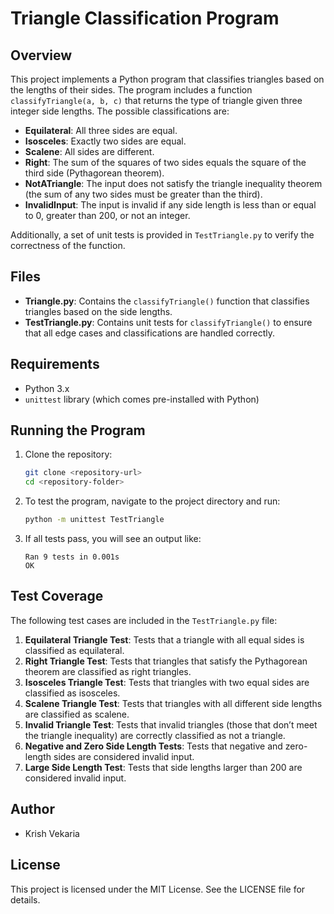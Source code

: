 
# Triangle Classification Program

## Overview

This project implements a Python program that classifies triangles based on the lengths of their sides. The program includes a function `classifyTriangle(a, b, c)` that returns the type of triangle given three integer side lengths. The possible classifications are:
- **Equilateral**: All three sides are equal.
- **Isosceles**: Exactly two sides are equal.
- **Scalene**: All sides are different.
- **Right**: The sum of the squares of two sides equals the square of the third side (Pythagorean theorem).
- **NotATriangle**: The input does not satisfy the triangle inequality theorem (the sum of any two sides must be greater than the third).
- **InvalidInput**: The input is invalid if any side length is less than or equal to 0, greater than 200, or not an integer.

Additionally, a set of unit tests is provided in `TestTriangle.py` to verify the correctness of the function.

## Files

- **Triangle.py**: Contains the `classifyTriangle()` function that classifies triangles based on the side lengths.
- **TestTriangle.py**: Contains unit tests for `classifyTriangle()` to ensure that all edge cases and classifications are handled correctly.

## Requirements

- Python 3.x
- `unittest` library (which comes pre-installed with Python)

## Running the Program

1. Clone the repository:
   ```bash
   git clone <repository-url>
   cd <repository-folder>
   ```

2. To test the program, navigate to the project directory and run:
   ```bash
   python -m unittest TestTriangle
   ```

3. If all tests pass, you will see an output like:
   ```
   Ran 9 tests in 0.001s
   OK
   ```

## Test Coverage

The following test cases are included in the `TestTriangle.py` file:

1. **Equilateral Triangle Test**: Tests that a triangle with all equal sides is classified as equilateral.
2. **Right Triangle Test**: Tests that triangles that satisfy the Pythagorean theorem are classified as right triangles.
3. **Isosceles Triangle Test**: Tests that triangles with two equal sides are classified as isosceles.
4. **Scalene Triangle Test**: Tests that triangles with all different side lengths are classified as scalene.
5. **Invalid Triangle Test**: Tests that invalid triangles (those that don’t meet the triangle inequality) are correctly classified as not a triangle.
6. **Negative and Zero Side Length Tests**: Tests that negative and zero-length sides are considered invalid input.
7. **Large Side Length Test**: Tests that side lengths larger than 200 are considered invalid input.

## Author
- Krish Vekaria

## License

This project is licensed under the MIT License. See the LICENSE file for details.
